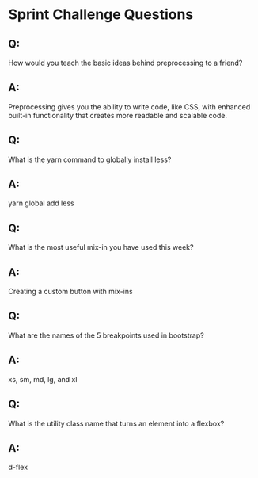 # Sprint Challenge Questions

## Q: 
How would you teach the basic ideas behind preprocessing to a friend?
## A: 
Preprocessing gives you the ability to write code, like CSS, with enhanced built-in functionality that creates more readable and scalable code.

## Q:
What is the yarn command to globally install less?

## A:
yarn global add less

## Q: 
What is the most useful mix-in you have used this week?

## A:
Creating a custom button with mix-ins

## Q:
What are the names of the 5 breakpoints used in bootstrap?

## A:
xs, sm, md, lg, and xl

## Q:
What is the utility class name that turns an element into a flexbox?

## A:
d-flex
